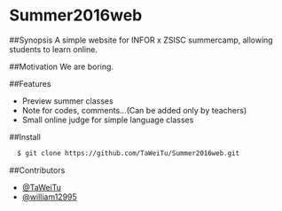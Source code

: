 # Summer2016web

##Synopsis
A simple website for INFOR x ZSISC summercamp, allowing students to learn online.

##Motivation
We are boring.

##Features
* Preview summer classes
* Note for codes, comments...(Can be added only by teachers)
* Small online judge for simple language classes
 
##Install
```bash
  $ git clone https://github.com/TaWeiTu/Summer2016web.git
 ```

##Contributors
* [@TaWeiTu](http://github.com/taweitu)
* [@william12995](http://github.com/william12995)
